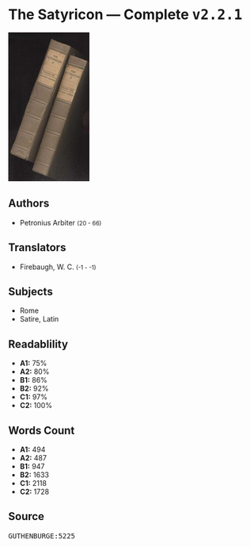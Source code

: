 # The Satyricon — Complete <kbd>v2.2.1</kbd>

![](./cover.medium.jpg "")

## Authors


 - Petronius Arbiter <small>(20 - 66)</small>

## Translators


 - Firebaugh, W. C. <small>(-1 - -1)</small>

## Subjects


 - Rome
 - Satire, Latin

## Readablility


 - **A1:** 75%
 - **A2:** 80%
 - **B1:** 86%
 - **B2:** 92%
 - **C1:** 97%
 - **C2:** 100%

## Words Count


 - **A1:** 494
 - **A2:** 487
 - **B1:** 947
 - **B2:** 1633
 - **C1:** 2118
 - **C2:** 1728

## Source


<kbd>GUTHENBURGE:5225</kbd>
